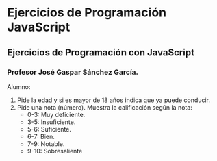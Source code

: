 # Ejercicios de Programación JavaScript
## Ejercicios de Programación con JavaScript
### Profesor José Gaspar Sánchez García.
Alumno:

1. Pide la edad y si es mayor de 18 años indica que ya puede conducir.
2.  Pide una nota (número). Muestra la calificación según la nota:
    - 0-3: Muy deficiente.
    - 3-5: Insuficiente.
    - 5-6: Suficiente.
    - 6-7: Bien.
    - 7-9: Notable.
    - 9-10: Sobresaliente
